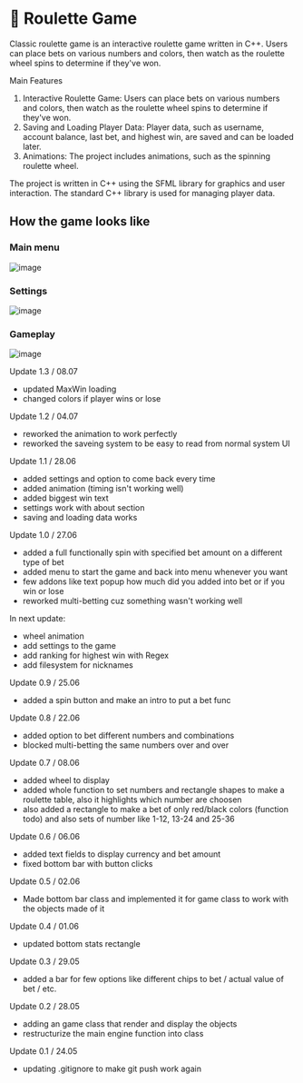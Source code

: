 # :game_die: Roulette Game 
Classic roulette game is an interactive roulette game written in C++. Users can place bets on various numbers and colors, then watch as the roulette wheel spins to determine if they've won.

Main Features
1.	Interactive Roulette Game: Users can place bets on various numbers and colors, then watch as the roulette wheel spins to determine if they've won.
2.	Saving and Loading Player Data: Player data, such as username, account balance, last bet, and highest win, are saved and can be loaded later.
3.	Animations: The project includes animations, such as the spinning roulette wheel.

The project is written in C++ using the SFML library for graphics and user interaction. The standard C++ library is used for managing player data.

## How the game looks like 

### Main menu
![image](https://github.com/rosarz/Roulette/assets/40793013/5c9791f9-d8b9-4574-b28e-b639053e5e5e)

### Settings
![image](https://github.com/rosarz/Roulette/assets/40793013/ec98e576-d5fa-43bd-9e3a-c2dec34a313d)

### Gameplay
![image](https://github.com/rosarz/Roulette/assets/40793013/1ee93744-493f-48d8-8c3e-129b268c8b69)


Update 1.3 / 08.07
+ updated MaxWin loading
+ changed colors if player wins or lose

Update 1.2 / 04.07
+ reworked the animation to work perfectly
+ reworked the saveing system to be easy to read from normal system UI

Update 1.1 / 28.06
+ added settings and option to come back every time 
+ added animation (timing isn't working well) 
+ added biggest win text 
+ settings work with about section 
+ saving and loading data works

Update 1.0 / 27.06
+ added a full functionally spin with specified bet amount on a different type of bet 
+ added menu to start the game and back into menu whenever you want 
+ few addons like text popup how much did you added into bet or if you win or lose 
+ reworked multi-betting cuz something wasn't working well

In next update: 
+ wheel animation 
+ add settings to the game 
+ add ranking for highest win with Regex
+ add filesystem for nicknames

Update 0.9 / 25.06
+ added a spin button and make an intro to put a bet func

Update 0.8 / 22.06
+ added option to bet different numbers and combinations
+ blocked multi-betting the same numbers over and over

Update 0.7 / 08.06 
+ added wheel to display 
+ added whole function to set numbers and rectangle shapes to make a roulette table, also it highlights which number are choosen 
+ also added a rectangle to make a bet of only red/black colors (function todo) and also sets of number like 1-12, 13-24 and 25-36

Update 0.6 / 06.06 
+ added text fields to display currency and bet amount 
+ fixed bottom bar with button clicks

Update 0.5 / 02.06
+ Made bottom bar class and implemented it for game class to work with the objects made of it 

Update 0.4 / 01.06
+ updated bottom stats rectangle

Update 0.3 / 29.05
+ added a bar for few options like different chips to bet / actual value of bet / etc. 

Update 0.2 / 28.05
+ adding an game class that render and display the objects 
+ restructurize the main engine function into class 

Update 0.1 / 24.05 
+ updating .gitignore to make git push work again
